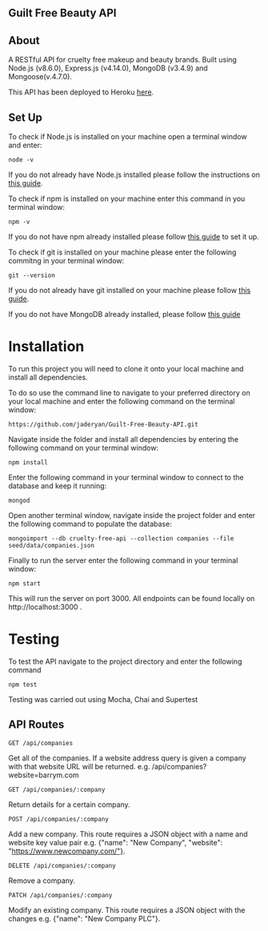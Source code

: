 ## Guilt Free Beauty API

## About
A RESTful API for cruelty free makeup and beauty brands. Built using Node.js (v8.6.0), Express.js (v4.14.0), MongoDB (v3.4.9) and Mongoose(v.4.7.0).

This API has been deployed to Heroku [here](https://cruelty-free-chrome-extension.herokuapp.com/api).

## Set Up
To check if Node.js is installed on your machine open a terminal window and enter:

```node -v```

If you do not already have Node.js installed please follow the instructions on [this guide](https://nodejs.org/en/download/package-manager/).

To check if npm is installed on your machine enter this command in you terminal window: 

```npm -v```

If you do not have npm already installed please follow [this guide](https://www.npmjs.com/get-npm) to set it up.

To check if git is installed on your machine please enter the following commitng in your terminal window: 

```git --version```

If you do not already have git installed on your machine please follow [this guide](https://git-scm.com/).

If you do not have MongoDB already installed, please follow [this guide](https://docs.mongodb.com/manual/installation/)

# Installation

To run this project you will need to clone it onto your local machine and install all dependencies.

To do so use the command line to navigate to your preferred directory on your local machine and enter the following command on the terminal window:

```https://github.com/jaderyan/Guilt-Free-Beauty-API.git```

Navigate inside the folder and install all dependencies by entering the following command on your terminal window: 

```npm install```

 Enter the following command in your terminal window to connect to the database and keep it running: 

```mongod```

Open another terminal window, navigate inside the project folder and enter the following command to populate the database: 

```mongoimport --db cruelty-free-api --collection companies --file seed/data/companies.json```

Finally to run the server enter the following command in your terminal window: 

```npm start```

This will run the server on port 3000. All endpoints can be found locally on http://localhost:3000 .

# Testing

To test the API navigate to the project directory and enter the following command

```npm test```

Testing was carried out using Mocha, Chai and Supertest

## API Routes

``` 
GET /api/companies 
```
Get all of the companies. If a website address query is given a company with that website URL will be returned. e.g. /api/companies?website=barrym.com

``` 
GET /api/companies/:company
```
Return details for a certain company.
```
POST /api/companies/:company
```
Add a new company. This route requires a JSON object with a name and website key value pair e.g. {"name": "New Company", "website": "https://www.newcompany.com/"}.

```
DELETE /api/companies/:company
```
Remove a company.

```
PATCH /api/companies/:company
```
Modify an existing company. This route requires a JSON object with the changes e.g. {"name": "New Company PLC"}.